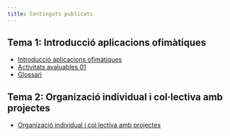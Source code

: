 ```yaml
---
title: Continguts publicats
---
```


## Tema 1: Introducció aplicacions ofimàtiques
- [Introducció aplicacions ofimàtiques](unitats-didactiques/ud01-iao/index.md)
- [Activitats avaluables 01](unitats-didactiques/ud01-iao/aof-ud01-1a-actividad-evaluable.md)
- [Glossari](unitats-didactiques/ud01-iao/aof-ud01-glosario.md)

## Tema 2: Organizació individual i col·lectiva amb projectes
- [Organizació individual i col·lectiva amb projectes](unitats-didactiques/ud02-oiicap/index.md)
